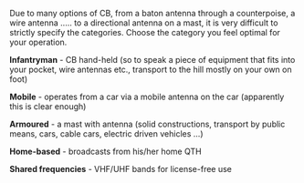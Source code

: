 Due to many options of CB, from a baton antenna through a counterpoise, a wire antenna ..... to a directional antenna on a mast, it is very difficult to strictly specify the categories. Choose the category you feel optimal for your operation.

**Infantryman** - CB hand-held (so to speak a piece of equipment that fits into your pocket, wire antennas etc., transport to the hill mostly on your own on foot)

**Mobile** - operates from a car via a mobile antenna on the car (apparently this is clear enough)

**Armoured** - a mast with antenna (solid constructions, transport by public means, cars, cable cars, electric driven vehicles ...)

**Home-based** - broadcasts from his/her home QTH

**Shared frequencies** - VHF/UHF bands for license-free use
